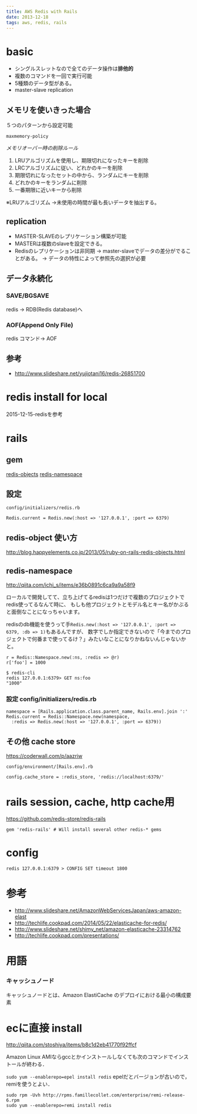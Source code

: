 ```yaml
---
title: AWS Redis with Rails
date: 2013-12-18
tags: aws, redis, rails
---
```



# basic 

* シングルスレットなので全てのデータ操作は**排他的**
* 複数のコマンドを一回で実行可能
* 5種類のデータ型がある。
* master-slave replication 

## メモリを使いきった場合

５つのパターンから設定可能

`maxmemory-policy`

*メモリオーバー時の削除ルール*
 
1. LRUアルゴリズムを使用し、期限切れになったキーを削除 
2. LRCアルゴリズムに従い、どれかのキーを削除 
3. 期限切れになったセットの中から、ランダムにキーを削除 
4. どれかのキーをランダムに削除 
5. 一番期限に近いキーから削除 

※LRUアルゴリズム →未使用の時間が最も長いデータを抽出する。

## replication


* MASTER-SLAVEのレプリケーション構築が可能
* MASTERは複数のslaveを設定できる。
* Redisのレプリケーションは非同期 -> master-slaveでデータの差分がでることがある。 -> データの特性によって参照先の選択が必要

## データ永続化

### SAVE/BGSAVE

redis -> RDB(Redis database)へ

### AOF(Append Only File)

redis  コマンド-> AOF



## 参考

* <http://www.slideshare.net/yujiotani16/redis-26851700>

# redis install for local

2015-12-15-redisを参考


# rails


## gem 

[redis-objects](https://github.com/nateware/redis-objects)
[redis-namespace](https://github.com/resque/redis-namespace)

## 設定

`config/initializers/redis.rb`

`Redis.current = Redis.new(:host => '127.0.0.1', :port => 6379)`

## redis-object 使い方
 
<http://blog.happyelements.co.jp/2013/05/ruby-on-rails-redis-objects.html>

## redis-namespace 

<http://qiita.com/ichi_s/items/e36b0891c6ca9a9a58f9>

ローカルで開発してて、立ち上げてるredisは1つだけで複数のプロジェクトでredis使ってるなんて時に、
もしも他プロジェクトとモデル名とキー名がかぶると面倒なことになっちゃいます。

redisのdb機能を使うって手`Redis.new(:host => '127.0.0.1', :port => 6379, :db => 1)`もあるんですが、
数字でしか指定できないので「今までのプロジェクトで何番まで使ってるけ？」みたいなことになりかねないんじゃないかと。


```
r = Redis::Namespace.new(:ns, :redis => @r)
r['foo'] = 1000
```

```
$ redis-cli
redis 127.0.0.1:6379> GET ns:foo
"1000"
```

### 設定 config/initializers/redis.rb 

```
namespace = [Rails.application.class.parent_name, Rails.env].join ':'
Redis.current = Redis::Namespace.new(namespace,
  :redis => Redis.new(:host => '127.0.0.1', :port => 6379))
```



## その他 cache store

<https://coderwall.com/p/aazriw>

`config/environment/[Rails.env].rb`
```
config.cache_store = :redis_store, 'redis://localhost:6379/'
```




# rails session, cache, http cache用

<https://github.com/redis-store/redis-rails>

`gem 'redis-rails' # Will install several other redis-* gems`


# config

`redis 127.0.0.1:6379 > CONFIG SET timeout 1800`


# 参考

* <http://www.slideshare.net/AmazonWebServicesJapan/aws-amazon-elast>
* <http://techlife.cookpad.com/2014/05/22/elasticache-for-redis/>
* <http://www.slideshare.net/shimy_net/amazon-elasticache-23314762>
* <http://techlife.cookpad.com/presentations/>

# 用語

### キャッシュノード

キャッシュノードとは、Amazon ElastiCache のデプロイにおける最小の構成要素


# ecに直接 install

<http://qiita.com/stoshiya/items/b8c1d2eb41770f92ffcf>

Amazon Linux AMIならgccとかインストールしなくても次のコマンドでインストールが終わる．

`sudo yum --enablerepo=epel install redis`
epelだとバージョンが古いので，remiを使うとよい．

```
sudo rpm -Uvh http://rpms.famillecollet.com/enterprise/remi-release-6.rpm
sudo yum --enablerepo=remi install redis
```
